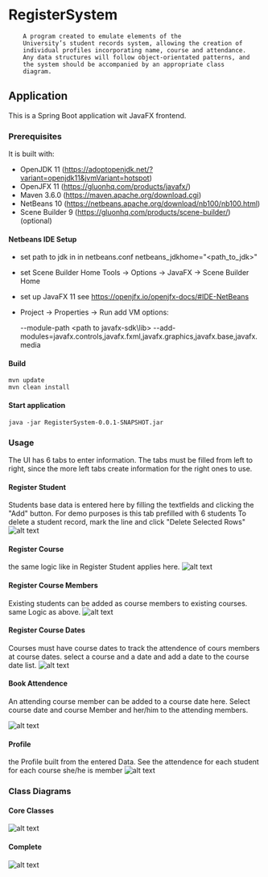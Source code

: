 # RegisterSystem
		A program created to emulate elements of the
        University’s student records system, allowing the creation of
        individual profiles incorporating name, course and attendance.
        Any data structures will follow object-orientated patterns, and
        the system should be accompanied by an appropriate class
        diagram.

## Application
This is a Spring Boot application wit JavaFX frontend.

### Prerequisites
It is built with: 
- OpenJDK 11  (https://adoptopenjdk.net/?variant=openjdk11&jvmVariant=hotspot)
- OpenJFX 11  (https://gluonhq.com/products/javafx/)
- Maven 3.6.0 (https://maven.apache.org/download.cgi)
- NetBeans 10 (https://netbeans.apache.org/download/nb100/nb100.html)
- Scene Builder 9 (https://gluonhq.com/products/scene-builder/) (optional)

#### Netbeans IDE Setup
- set path to jdk in in netbeans.conf netbeans_jdkhome="<path_to_jdk>"
- set Scene Builder Home Tools -> Options -> JavaFX -> Scene Builder Home
- set up JavaFX 11 see https://openjfx.io/openjfx-docs/#IDE-NetBeans
- Project -> Properties -> Run add VM options:

	--module-path <path to javafx-sdk\lib>
	--add-modules=javafx.controls,javafx.fxml,javafx.graphics,javafx.base,javafx.media

#### Build
	mvn update
	mvn clean install 

#### Start application
	java -jar RegisterSystem-0.0.1-SNAPSHOT.jar

### Usage
The UI has 6 tabs to enter information.
The tabs must be filled from left to right, since the more left tabs create information for the right ones to use.

#### Register Student
Students base data is entered here by filling the textfields and clicking the "Add" button.
For demo purposes is this tab prefilled with 6 students
To delete a student record, mark the line and click "Delete Selected Rows"
![alt text](https://github.com/s17001620/RegisterSystem/blob/master/documentation/studentregistration.PNG)

#### Register Course
the same logic like in Register Student applies here.
![alt text](https://github.com/s17001620/RegisterSystem/blob/master/documentation/registercourse.PNG)

#### Register Course Members
Existing students can be added as course members to existing courses.
same Logic as above.
![alt text](https://github.com/s17001620/RegisterSystem/blob/master/documentation/registercoursemember.PNG)

#### Register Course Dates
Courses must have course dates to track the attendence of cours members at course dates.
select a course and a date and add a date to the course date list.
![alt text](https://github.com/s17001620/RegisterSystem/blob/master/documentation/registercoursedate.PNG)

#### Book Attendence
An attending course member can be added to a course date here.
Select course date and course Member and her/him to the attending members.

![alt text](https://github.com/s17001620/RegisterSystem/blob/master/documentation/bookAttendence.PNG)

#### Profile
the Profile built from the entered Data.
See the attendence for each student for each course she/he is member
![alt text](https://github.com/s17001620/RegisterSystem/blob/master/documentation/profileview.PNG)

### Class Diagrams
#### Core Classes
![alt text](https://github.com/s17001620/RegisterSystem/blob/master/documentation/mainClasses.png)
#### Complete 
![alt text](https://github.com/s17001620/RegisterSystem/blob/master/documentation/completeClassdiagram.png)